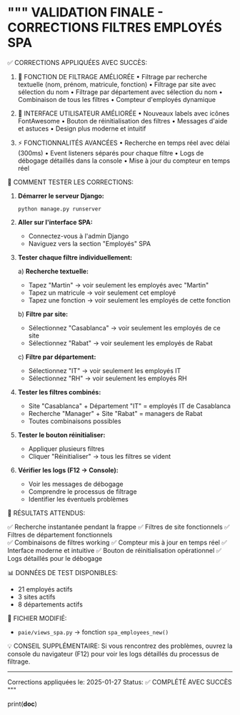 """
VALIDATION FINALE - CORRECTIONS FILTRES EMPLOYÉS SPA
===================================================

✅ CORRECTIONS APPLIQUÉES AVEC SUCCÈS:

1. 🔧 FONCTION DE FILTRAGE AMÉLIORÉE
   • Filtrage par recherche textuelle (nom, prénom, matricule, fonction)
   • Filtrage par site avec sélection du nom
   • Filtrage par département avec sélection du nom
   • Combinaison de tous les filtres
   • Compteur d'employés dynamique

2. 🎨 INTERFACE UTILISATEUR AMÉLIORÉE
   • Nouveaux labels avec icônes FontAwesome
   • Bouton de réinitialisation des filtres
   • Messages d'aide et astuces
   • Design plus moderne et intuitif

3. ⚡ FONCTIONNALITÉS AVANCÉES
   • Recherche en temps réel avec délai (300ms)
   • Event listeners séparés pour chaque filtre
   • Logs de débogage détaillés dans la console
   • Mise à jour du compteur en temps réel

🎯 COMMENT TESTER LES CORRECTIONS:

1. **Démarrer le serveur Django:**
   ```
   python manage.py runserver
   ```

2. **Aller sur l'interface SPA:**
   - Connectez-vous à l'admin Django
   - Naviguez vers la section "Employés" SPA

3. **Tester chaque filtre individuellement:**
   
   a) **Recherche textuelle:**
      - Tapez "Martin" → voir seulement les employés avec "Martin"
      - Tapez un matricule → voir seulement cet employé
      - Tapez une fonction → voir seulement les employés de cette fonction
   
   b) **Filtre par site:**
      - Sélectionnez "Casablanca" → voir seulement les employés de ce site
      - Sélectionnez "Rabat" → voir seulement les employés de Rabat
   
   c) **Filtre par département:**
      - Sélectionnez "IT" → voir seulement les employés IT
      - Sélectionnez "RH" → voir seulement les employés RH

4. **Tester les filtres combinés:**
   - Site "Casablanca" + Département "IT" = employés IT de Casablanca
   - Recherche "Manager" + Site "Rabat" = managers de Rabat
   - Toutes combinaisons possibles

5. **Tester le bouton réinitialiser:**
   - Appliquer plusieurs filtres
   - Cliquer "Réinitialiser" → tous les filtres se vident

6. **Vérifier les logs (F12 → Console):**
   - Voir les messages de débogage
   - Comprendre le processus de filtrage
   - Identifier les éventuels problèmes

🎉 RÉSULTATS ATTENDUS:

✅ Recherche instantanée pendant la frappe
✅ Filtres de site fonctionnels
✅ Filtres de département fonctionnels  
✅ Combinaisons de filtres working
✅ Compteur mis à jour en temps réel
✅ Interface moderne et intuitive
✅ Bouton de réinitialisation opérationnel
✅ Logs détaillés pour le débogage

📊 DONNÉES DE TEST DISPONIBLES:
- 21 employés actifs
- 3 sites actifs
- 8 départements actifs

🔧 FICHIER MODIFIÉ:
- `paie/views_spa.py` → fonction `spa_employees_new()`

💡 CONSEIL SUPPLÉMENTAIRE:
Si vous rencontrez des problèmes, ouvrez la console du navigateur (F12)
pour voir les logs détaillés du processus de filtrage.

---
Corrections appliquées le: 2025-01-27
Status: ✅ COMPLÉTÉ AVEC SUCCÈS
"""

print(__doc__)
